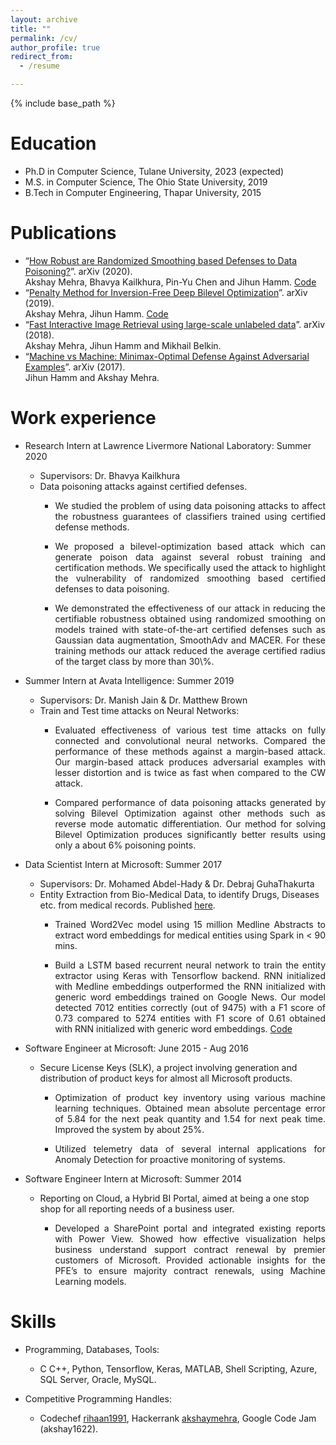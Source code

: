 ```yaml
---
layout: archive
title: ""
permalink: /cv/
author_profile: true
redirect_from:
  - /resume

---
```


{% include base_path %}

Education
======
* Ph.D in Computer Science, Tulane University, 2023 (expected)
* M.S. in Computer Science, The Ohio State University, 2019
* B.Tech in Computer Engineering, Thapar University, 2015 

Publications
======
<!--  ![New](output.gif) -->
* “[How Robust are Randomized Smoothing based Defenses to Data Poisoning?](https://arxiv.org/pdf/2012.01274.pdf)”. arXiv (2020). 
  <br> Akshay Mehra, Bhavya Kailkhura, Pin-Yu Chen and Jihun Hamm. [Code](https://github.com/akshaymehra24/poisoning_certified_defenses)
* “[Penalty Method for Inversion-Free Deep Bilevel Optimization](https://arxiv.org/pdf/1911.03432.pdf)”. arXiv (2019). 
  <br> Akshay Mehra, Jihun Hamm.  [Code](https://github.com/jihunhamm/bilevel-penalty)
* “[Fast Interactive Image Retrieval using large-scale unlabeled data](https://arxiv.org/pdf/1802.04204.pdf)”. arXiv (2018).
  <br> Akshay Mehra, Jihun Hamm and Mikhail Belkin. 
* “[Machine vs Machine: Minimax-Optimal Defense Against Adversarial Examples](https://arxiv.org/pdf/1711.04368.pdf)”. arXiv (2017).
  <br> Jihun Hamm and Akshay Mehra.


Work experience
======
* Research Intern at Lawrence Livermore National Laboratory: Summer 2020
  * Supervisors: Dr. Bhavya Kailkhura
  * Data poisoning attacks against certified defenses.  
	* <p style="text-align: justify;">We studied the problem of using data poisoning attacks to affect the robustness guarantees of classifiers trained using certified defense methods.</p>
	* <p style="text-align: justify;">We proposed a bilevel-optimization based attack which can generate poison data against several robust training and certification methods. We specifically used the attack to highlight the vulnerability of randomized smoothing based certified defenses to data poisoning.</p>
	* <p style="text-align: justify;">We demonstrated the effectiveness of our attack in reducing the certifiable robustness obtained using randomized smoothing on models trained with state-of-the-art certified defenses such as Gaussian data augmentation, SmoothAdv and MACER. For these training methods our attack reduced the average certified radius of the target class by more than 30\%.</p>


* Summer Intern at Avata Intelligence: Summer 2019
  * Supervisors: Dr. Manish Jain & Dr. Matthew Brown
  * Train and Test time attacks on Neural Networks:
	* <p style="text-align: justify;">Evaluated effectiveness of various test time attacks on fully connected and convolutional neural networks. Compared the performance of these methods against a margin-based attack. Our margin-based attack produces adversarial examples with lesser distortion and is twice as fast when compared to the CW attack.</p>
	* <p style="text-align: justify;">Compared performance of data poisoning attacks generated by solving Bilevel Optimization against other methods such as reverse mode automatic differentiation. Our method for solving Bilevel Optimization produces significantly better results using only a about 6% poisoning points.</p>

* Data Scientist Intern at Microsoft: Summer 2017
  * Supervisors: Dr. Mohamed Abdel-Hady & Dr. Debraj GuhaThakurta
  * Entity Extraction from Bio-Medical Data, to identify Drugs, Diseases etc. from medical records. Published [here](https://bit.ly/2syDRjN).
	* <p style="text-align: justify;">Trained Word2Vec model using 15 million Medline Abstracts to extract word embeddings for medical entities using Spark in < 90 mins. </p>
	* <p style="text-align: justify;">Build a LSTM based recurrent neural network to train the entity extractor using Keras with Tensorflow backend. RNN initialized with Medline embeddings outperformed the RNN initialized with generic word embeddings trained on Google News. Our model detected 7012 entities correctly (out of 9475) with a F1 score of 0.73 compared to 5274 entities with F1 score of 0.61 obtained with RNN initialized with generic word embeddings.  <a href="http://bit.ly/2xJUrKP">Code</a></p>
	
* Software Engineer at Microsoft: June 2015 - Aug 2016
  * Secure License Keys (SLK), a project involving generation and distribution of product keys for almost all Microsoft products.
	* <p style="text-align: justify;">Optimization of product key inventory using various machine learning techniques. Obtained mean absolute percentage error of 5.84 for the next peak quantity and 1.54 for next peak time. Improved the system by about 25%.</p>
	* <p style="text-align: justify;">Utilized telemetry data of several internal applications for Anomaly Detection for proactive monitoring of systems.</p>

* Software Engineer Intern at Microsoft: Summer 2014
  * Reporting on Cloud, a Hybrid BI Portal, aimed at being a one stop shop for all reporting needs of a business user.
	* <p style="text-align: justify;">Developed a SharePoint portal and integrated existing reports with Power View. Showed how effective visualization helps business understand support contract renewal by premier customers of Microsoft. Provided actionable insights for the PFE’s to ensure majority contract renewals, using Machine Learning models.</p>
  
Skills
======
* Programming, Databases, Tools: 
	* C C++, Python, Tensorflow, Keras, MATLAB, Shell Scripting, Azure, SQL Server, Oracle, MySQL.

* Competitive Programming Handles:
  * Codechef [rihaan1991](https://www.codechef.com/users/rihaan1991), Hackerrank [akshaymehra](https://www.hackerrank.com/akshaymehra), Google Code Jam (akshay1622).

<!--

  <ul>{% for post in site.publications %}
    {% include archive-single-cv.html %}
  {% endfor %}</ul>
  
Talks
======
  <ul>{% for post in site.talks %}
    {% include archive-single-talk-cv.html %}
  {% endfor %}</ul>
  
Teaching
======
  <ul>{% for post in site.teaching %}
    {% include archive-single-cv.html %}
  {% endfor %}</ul>
  
Service and leadership
======
* Currently signed in to 43 different slack teams 

-->
